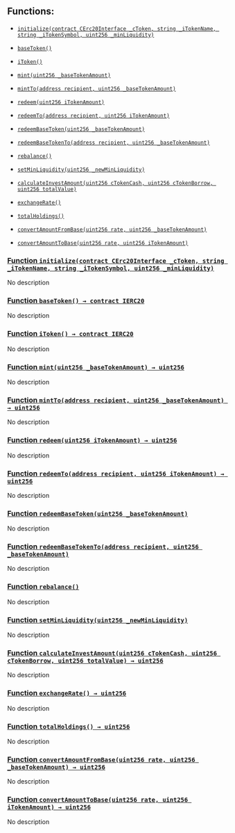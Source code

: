 ## Functions:

- [`initialize(contract CErc20Interface _cToken, string _iTokenName, string _iTokenSymbol, uint256 _minLiquidity)`](#MoneyMarket-initialize-contract-CErc20Interface-string-string-uint256-)

- [`baseToken()`](#MoneyMarket-baseToken--)

- [`iToken()`](#MoneyMarket-iToken--)

- [`mint(uint256 _baseTokenAmount)`](#MoneyMarket-mint-uint256-)

- [`mintTo(address recipient, uint256 _baseTokenAmount)`](#MoneyMarket-mintTo-address-uint256-)

- [`redeem(uint256 iTokenAmount)`](#MoneyMarket-redeem-uint256-)

- [`redeemTo(address recipient, uint256 iTokenAmount)`](#MoneyMarket-redeemTo-address-uint256-)

- [`redeemBaseToken(uint256 _baseTokenAmount)`](#MoneyMarket-redeemBaseToken-uint256-)

- [`redeemBaseTokenTo(address recipient, uint256 _baseTokenAmount)`](#MoneyMarket-redeemBaseTokenTo-address-uint256-)

- [`rebalance()`](#MoneyMarket-rebalance--)

- [`setMinLiquidity(uint256 _newMinLiquidity)`](#MoneyMarket-setMinLiquidity-uint256-)

- [`calculateInvestAmount(uint256 cTokenCash, uint256 cTokenBorrow, uint256 totalValue)`](#MoneyMarket-calculateInvestAmount-uint256-uint256-uint256-)

- [`exchangeRate()`](#MoneyMarket-exchangeRate--)

- [`totalHoldings()`](#MoneyMarket-totalHoldings--)

- [`convertAmountFromBase(uint256 rate, uint256 _baseTokenAmount)`](#MoneyMarket-convertAmountFromBase-uint256-uint256-)

- [`convertAmountToBase(uint256 rate, uint256 iTokenAmount)`](#MoneyMarket-convertAmountToBase-uint256-uint256-)

### [Function `initialize(contract CErc20Interface _cToken, string _iTokenName, string _iTokenSymbol, uint256 _minLiquidity)`](#MoneyMarket-initialize-contract-CErc20Interface-string-string-uint256-)

No description

### [Function `baseToken() → contract IERC20`](#MoneyMarket-baseToken--)

No description

### [Function `iToken() → contract IERC20`](#MoneyMarket-iToken--)

No description

### [Function `mint(uint256 _baseTokenAmount) → uint256`](#MoneyMarket-mint-uint256-)

No description

### [Function `mintTo(address recipient, uint256 _baseTokenAmount) → uint256`](#MoneyMarket-mintTo-address-uint256-)

No description

### [Function `redeem(uint256 iTokenAmount) → uint256`](#MoneyMarket-redeem-uint256-)

No description

### [Function `redeemTo(address recipient, uint256 iTokenAmount) → uint256`](#MoneyMarket-redeemTo-address-uint256-)

No description

### [Function `redeemBaseToken(uint256 _baseTokenAmount)`](#MoneyMarket-redeemBaseToken-uint256-)

No description

### [Function `redeemBaseTokenTo(address recipient, uint256 _baseTokenAmount)`](#MoneyMarket-redeemBaseTokenTo-address-uint256-)

No description

### [Function `rebalance()`](#MoneyMarket-rebalance--)

No description

### [Function `setMinLiquidity(uint256 _newMinLiquidity)`](#MoneyMarket-setMinLiquidity-uint256-)

No description

### [Function `calculateInvestAmount(uint256 cTokenCash, uint256 cTokenBorrow, uint256 totalValue) → uint256`](#MoneyMarket-calculateInvestAmount-uint256-uint256-uint256-)

No description

### [Function `exchangeRate() → uint256`](#MoneyMarket-exchangeRate--)

No description

### [Function `totalHoldings() → uint256`](#MoneyMarket-totalHoldings--)

No description

### [Function `convertAmountFromBase(uint256 rate, uint256 _baseTokenAmount) → uint256`](#MoneyMarket-convertAmountFromBase-uint256-uint256-)

No description

### [Function `convertAmountToBase(uint256 rate, uint256 iTokenAmount) → uint256`](#MoneyMarket-convertAmountToBase-uint256-uint256-)

No description
